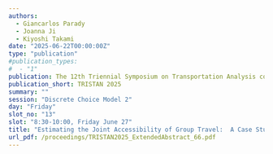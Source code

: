 ```yaml
---
authors:
  - Giancarlos Parady
  - Joanna Ji
  - Kiyoshi Takami
date: "2025-06-22T00:00:00Z"
type: "publication"
#publication_types:
#  - "1"
publication: The 12th Triennial Symposium on Transportation Analysis conference
publication_short: TRISTAN 2025
summary: ""
session: "Discrete Choice Model 2"
day: "Friday"
slot_no: "13"
slot: "8:30-10:00, Friday June 27"
title: "Estimating the Joint Accessibility of Group Travel:  A Case Study of Leisure Activities in The Greater Tokyo Area"
url_pdf: /proceedings/TRISTAN2025_ExtendedAbstract_66.pdf
---
```


